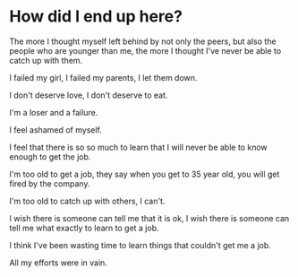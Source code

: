 # How did I end up here?

The more I thought myself left behind by not only the peers, but also the people who are younger than me,
the more I thought I've never be able to catch up with them.

I failed my girl, I failed my parents, I let them down.

I don't deserve love, I don't deserve to eat.

I'm a loser and a failure.

I feel ashamed of myself.

I feel that there is so so much to learn that I will never be able to know enough to get the job.

I'm too old to get a job, they say when you get to 35 year old, you will get fired by the company.

I'm too old to catch up with others, I can't.

I wish there is someone can tell me that it is ok, I wish there is someone can tell me what exactly to learn to get a job.

I think I've been wasting time to learn things that couldn't get me a job.

All my efforts were in vain.
